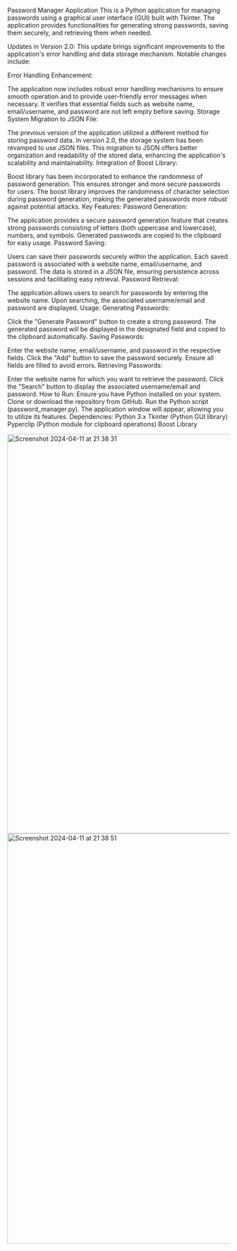 Password Manager Application
This is a Python application for managing passwords using a graphical user interface (GUI) built with Tkinter. The application provides functionalities for generating strong passwords, saving them securely, and retrieving them when needed.

Updates in Version 2.0:
This update brings significant improvements to the application's error handling and data storage mechanism. Notable changes include:

Error Handling Enhancement:

The application now includes robust error handling mechanisms to ensure smooth operation and to provide user-friendly error messages when necessary.
It verifies that essential fields such as website name, email/username, and password are not left empty before saving.
Storage System Migration to JSON File:

The previous version of the application utilized a different method for storing password data. In version 2.0, the storage system has been revamped to use JSON files.
This migration to JSON offers better organization and readability of the stored data, enhancing the application's scalability and maintainability.
Integration of Boost Library:

Boost library has been incorporated to enhance the randomness of password generation. This ensures stronger and more secure passwords for users.
The boost library improves the randomness of character selection during password generation, making the generated passwords more robust against potential attacks.
Key Features:
Password Generation:

The application provides a secure password generation feature that creates strong passwords consisting of letters (both uppercase and lowercase), numbers, and symbols.
Generated passwords are copied to the clipboard for easy usage.
Password Saving:

Users can save their passwords securely within the application. Each saved password is associated with a website name, email/username, and password.
The data is stored in a JSON file, ensuring persistence across sessions and facilitating easy retrieval.
Password Retrieval:

The application allows users to search for passwords by entering the website name. Upon searching, the associated username/email and password are displayed.
Usage:
Generating Passwords:

Click the "Generate Password" button to create a strong password. The generated password will be displayed in the designated field and copied to the clipboard automatically.
Saving Passwords:

Enter the website name, email/username, and password in the respective fields.
Click the "Add" button to save the password securely. Ensure all fields are filled to avoid errors.
Retrieving Passwords:

Enter the website name for which you want to retrieve the password.
Click the "Search" button to display the associated username/email and password.
How to Run:
Ensure you have Python installed on your system.
Clone or download the repository from GitHub.
Run the Python script (password_manager.py).
The application window will appear, allowing you to utilize its features.
Dependencies:
Python 3.x
Tkinter (Python GUI library)
Pyperclip (Python module for clipboard operations)
Boost Library


<img width="903" alt="Screenshot 2024-04-11 at 21 38 31" src="https://github.com/HesamFarjad/Password_Generator_Update/assets/81914229/a3d016ca-8234-4e02-a78d-054696c8bc52">

<img width="928" alt="Screenshot 2024-04-11 at 21 38 51" src="https://github.com/HesamFarjad/Password_Generator_Update/assets/81914229/45d6cd64-7c65-47f8-8451-57ba6da25322">

